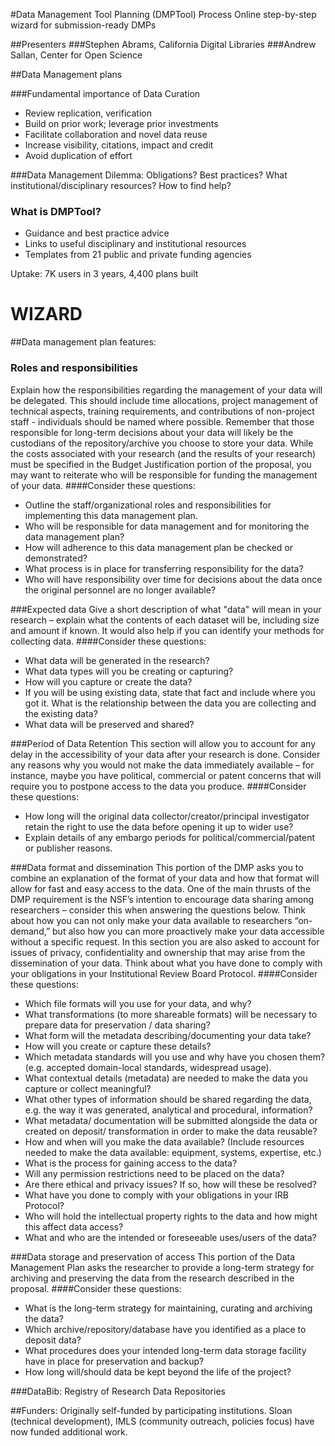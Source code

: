 #Data Management Tool Planning (DMPTool) Process
Online step-by-step wizard for submission-ready DMPs

##Presenters
###Stephen Abrams,
California Digital Libraries
###Andrew Sallan, 
Center for Open Science

##Data Management plans

###Fundamental importance of Data Curation
- Review replication, verification
- Build on prior work; leverage prior investments
- Facilitate collaboration and novel data reuse
- Increase visibility, citations, impact and credit
- Avoid duplication of effort

###Data Management Dilemma:
Obligations? Best practices? What institutional/disciplinary resources? How to find help?

### What is DMPTool?
- Guidance and best practice advice
- Links to useful disciplinary and institutional resources
- Templates from 21 public and private funding agencies	

Uptake: 7K users in 3 years, 4,400 plans built


# WIZARD

##Data management plan features:
### Roles and responsibilities
Explain how the responsibilities regarding the management of your data will be delegated. This should include time allocations, project management of technical aspects, training requirements, and contributions of non-project staff - individuals should be named where possible. Remember that those responsible for long-term decisions about your data will likely be the custodians of the repository/archive you choose to store your data. While the costs associated with your research (and the results of your research) must be specified in the Budget Justification portion of the proposal, you may want to reiterate who will be responsible for funding the management of your data. 
####Consider these questions:
- Outline the staff/organizational roles and responsibilities for implementing this data management plan.
- Who will be responsible for data management and for monitoring the data management plan?
- How will adherence to this data management plan be checked or demonstrated?
- What process is in place for transferring responsibility for the data?
- Who will have responsibility over time for decisions about the data once the original personnel are no longer available?


###Expected data
Give a short description of what "data" will mean in your research – explain what the contents of each dataset will be, including size and amount if known. It would also help if you can identify your methods for collecting data. 
####Consider these questions:
- What data will be generated in the research?
- What data types will you be creating or capturing?
- How will you capture or create the data?
- If you will be using existing data, state that fact and include where you got it. What is the relationship between the data you are collecting and the existing data?
- What data will be preserved and shared?

###Period of Data Retention
This section will allow you to account for any delay in the accessibility of your data after your research is done. Consider any reasons why you would not make the data immediately available – for instance, maybe you have political, commercial or patent concerns that will require you to postpone access to the data you produce. 
####Consider these questions:
- How long will the original data collector/creator/principal investigator retain the right to use the data before opening it up to wider use?
- Explain details of any embargo periods for political/commercial/patent or publisher reasons.

###Data format and dissemination
This portion of the DMP asks you to combine an explanation of the format of your data and how that format will allow for fast and easy access to the data. One of the main thrusts of the DMP requirement is the NSF’s intention to encourage data sharing among researchers – consider this when answering the questions below. Think about how you can not only make your data available to researchers “on-demand,” but also how you can more proactively make your data accessible without a specific request. In this section you are also asked to account for issues of privacy, confidentiality and ownership that may arise from the dissemination of your data. Think about what you have done to comply with your obligations in your Institutional Review Board Protocol. 
####Consider these questions:
- Which file formats will you use for your data, and why?
- What transformations (to more shareable formats) will be necessary to prepare data for preservation / data sharing?
- What form will the metadata describing/documenting your data take?
- How will you create or capture these details?
- Which metadata standards will you use and why have you chosen them? (e.g. accepted domain-local standards, widespread usage).
- What contextual details (metadata) are needed to make the data you capture or collect meaningful?
- What other types of information should be shared regarding the data, e.g. the way it was generated, analytical and procedural, information?
- What metadata/ documentation will be submitted alongside the data or created on deposit/ transformation in order to make the data reusable?
- How and when will you make the data available? (Include resources needed to make the data available: equipment, systems, expertise, etc.)
- What is the process for gaining access to the data?
- Will any permission restrictions need to be placed on the data?
- Are there ethical and privacy issues? If so, how will these be resolved?
- What have you done to comply with your obligations in your IRB Protocol?
- Who will hold the intellectual property rights to the data and how might this affect data access?
- What and who are the intended or foreseeable uses/users of the data?

###Data storage and preservation of access
This portion of the Data Management Plan asks the researcher to provide a long-term strategy for archiving and preserving the data from the research described in the proposal. 
####Consider these questions:
- What is the long-term strategy for maintaining, curating and archiving the data?
- Which archive/repository/database have you identified as a place to deposit data?
- What procedures does your intended long-term data storage facility have in place for preservation and backup?
- How long will/should data be kept beyond the life of the project?


###DataBib: Registry of Research Data Repositories



##Funders:
Originally self-funded by participating institutions. Sloan (technical development), IMLS (community outreach, policies focus) have now funded additional work. 

